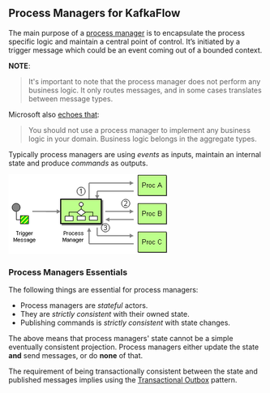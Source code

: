 ## Process Managers for KafkaFlow

The main purpose of a [process manager](https://www.enterpriseintegrationpatterns.com/patterns/messaging/ProcessManager.html)
is to encapsulate the process specific logic
and maintain a central point of control. It’s initiated by a trigger message which
could be an event coming out of a bounded context.

**NOTE**:

> It's important to note that the process manager does not perform any business logic.
> It only routes messages, and in some cases translates between message types.

Microsoft also [echoes that](https://learn.microsoft.com/en-us/previous-versions/msp-n-p/jj591569(v=pandp.10)#when-should-i-not-use-a-process-manager):

> You should not use a process manager to implement any business logic in your domain.
> Business logic belongs in the aggregate types.

Typically process managers are using _events_ as inputs, maintain an internal state
and produce _commands_ as outputs.

![img.png](./assets/process-manager.png)

### Process Managers Essentials

The following things are essential for process managers:

- Process managers are _stateful_ actors.
- They are _strictly consistent_ with their owned state.
- Publishing commands is _strictly consistent_ with state changes.

The above means that process managers' state cannot be a simple eventually consistent
projection. Process managers either update the state **and** send messages, or do **none** of that.

The requirement of being transactionally consistent between the state and published messages
implies using the [Transactional Outbox](https://microservices.io/patterns/data/transactional-outbox.html) pattern.

